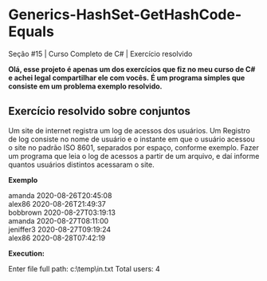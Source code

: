 # Generics-HashSet-GetHashCode-Equals
Seção #15 | Curso Completo de C# | Exercício resolvido

**Olá, esse projeto é apenas um dos exercícios que fiz no meu curso de C# e achei legal compartilhar ele com vocês.**
**É um programa simples que consiste em um problema exemplo resolvido.**

## Exercício resolvido sobre conjuntos
Um site de internet registra um log de acessos dos usuários. Um Registro de log consiste no nome de usuário e o instante em que o usuário acessou o site no padrão ISO 8601, separados por espaço, conforme	exemplo. Fazer um programa que leia o log de acessos a partir de um arquivo, e daí informe quantos usuários distintos acessaram o site.

**Exemplo**

amanda 2020-08-26T20:45:08</br>
alex86 2020-08-26T21:49:37</br>
bobbrown 2020-08-27T03:19:13</br>
amanda 2020-08-27T08:11:00</br>
jeniffer3 2020-08-27T09:19:24</br>
alex86 2020-08-28T07:42:19</br>

**Execution:**

Enter file full path: c:\temp\in.txt
Total users: 4
